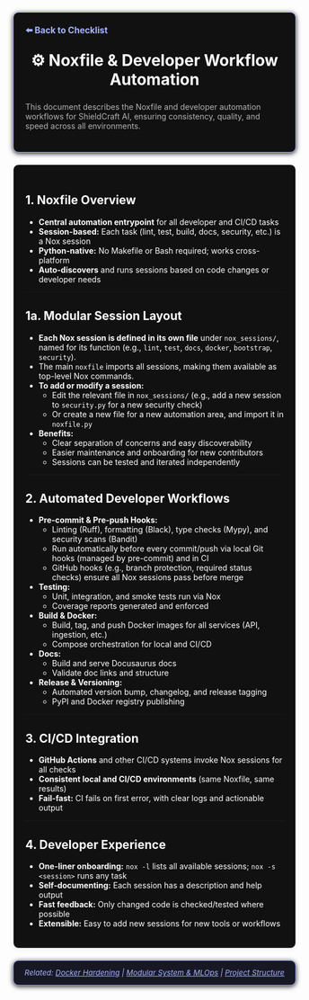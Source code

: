 <section style="border:1px solid #a5b4fc; border-radius:10px; margin:1.5em 0; box-shadow:0 2px 8px #222; padding:1.5em; background:#111; color:#fff;">
<div style="margin-bottom:1.5em;">
  <a href="./checklist.md" style="color:#a5b4fc; font-weight:bold; text-decoration:none; font-size:1.1em;">⬅️ Back to Checklist</a>
</div>
<h1 align="center" style="margin-top:0; font-size:2em;">⚙️ Noxfile & Developer Workflow Automation</h1>
<div style="margin-bottom:1.2em; color:#b3b3b3; font-size:1em;">
  This document describes the Noxfile and developer automation workflows for ShieldCraft AI, ensuring consistency, quality, and speed across all environments.
</div>
</section>

<section style="border:1px solid #e0e0e0; border-radius:10px; margin:1.5em 0; box-shadow:0 2px 8px #f0f0f0; padding:1.5em; background:#111; color:#fff;">

## 1. Noxfile Overview

- **Central automation entrypoint** for all developer and CI/CD tasks
- **Session-based:** Each task (lint, test, build, docs, security, etc.) is a Nox session
- **Python-native:** No Makefile or Bash required; works cross-platform
- **Auto-discovers** and runs sessions based on code changes or developer needs

---

## 1a. Modular Session Layout

- **Each Nox session is defined in its own file** under `nox_sessions/`, named for its function (e.g., `lint`, `test`, `docs`, `docker`, `bootstrap`, `security`).
- The main `noxfile` imports all sessions, making them available as top-level Nox commands.
- **To add or modify a session:**
  - Edit the relevant file in `nox_sessions/` (e.g., add a new session to `security.py` for a new security check)
  - Or create a new file for a new automation area, and import it in `noxfile.py`
- **Benefits:**
  - Clear separation of concerns and easy discoverability
  - Easier maintenance and onboarding for new contributors
  - Sessions can be tested and iterated independently

---

## 2. Automated Developer Workflows

- **Pre-commit & Pre-push Hooks:**
  - Linting (Ruff), formatting (Black), type checks (Mypy), and security scans (Bandit)
  - Run automatically before every commit/push via local Git hooks (managed by pre-commit) and in CI
  - GitHub hooks (e.g., branch protection, required status checks) ensure all Nox sessions pass before merge
- **Testing:**
  - Unit, integration, and smoke tests run via Nox
  - Coverage reports generated and enforced
- **Build & Docker:**
  - Build, tag, and push Docker images for all services (API, ingestion, etc.)
  - Compose orchestration for local and CI/CD
- **Docs:**
  - Build and serve Docusaurus docs
  - Validate doc links and structure
- **Release & Versioning:**
  - Automated version bump, changelog, and release tagging
  - PyPI and Docker registry publishing

---

## 3. CI/CD Integration

- **GitHub Actions** and other CI/CD systems invoke Nox sessions for all checks
- **Consistent local and CI/CD environments** (same Noxfile, same results)
- **Fail-fast:** CI fails on first error, with clear logs and actionable output

---

## 4. Developer Experience

- **One-liner onboarding:** `nox -l` lists all available sessions; `nox -s <session>` runs any task
- **Self-documenting:** Each session has a description and help output
- **Fast feedback:** Only changed code is checked/tested where possible
- **Extensible:** Easy to add new sessions for new tools or workflows

</section>

<section style="border:1px solid #a5b4fc; border-radius:10px; margin:1.5em 0; box-shadow:0 2px 8px #222; padding:1em; background:#181825; color:#a5b4fc; font-size:0.95em; text-align:center;">
  <em>Related: <a href="./docker_hardening.md" style="color:#a5b4fc;">Docker Hardening</a> | <a href="./modular_mlops_governance.md" style="color:#a5b4fc;">Modular System & MLOps</a> | <a href="./project_structure.md" style="color:#a5b4fc;">Project Structure</a></em>
</section>
